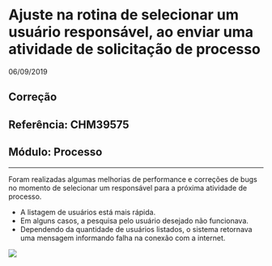 # Ajuste na rotina de selecionar um usuário responsável, ao enviar uma atividade de solicitação de processo
06/09/2019
## Correção
## Referência: CHM39575
## Módulo: Processo
***

Foram realizadas algumas melhorias de performance e correções de bugs no momento de selecionar um responsável para a próxima atividade de processo. <br />
* A listagem de usuários está mais rápida. <br />
* Em alguns casos, a pesquisa pelo usuário desejado não funcionava. <br />
* Dependendo da quantidade de usuários listados, o sistema retornava uma mensagem informando falha na conexão com a internet.

![]([PATH_IMG]/CHM39575_selecionarResponsavel.png)